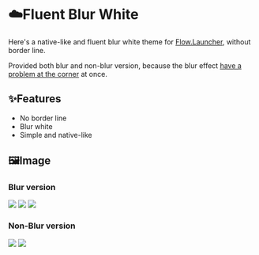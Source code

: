 # ☁️Fluent Blur White
Here's a native-like and fluent blur white theme for [Flow.Launcher](https://github.com/Flow-Launcher/Flow.Launcher), without border line. 

Provided both blur and non-blur version, because the blur effect [have a problem at the corner](https://github.com/Flow-Launcher/Flow.Launcher/issues/2387) at once.

## ✨Features
- No border line
- Blur white
- Simple and native-like


## 🖼️Image
### Blur version
![](https://p.inari.site/usr/876/6687d6834c4e3.png)
![](https://p.inari.site/usr/876/6687be965a25f.png)
![](https://p.inari.site/usr/876/6687c46693d78.png)

### Non-Blur version
![](https://p.inari.site/usr/876/6687d51f643dc.png)
![](https://p.inari.site/usr/876/6687c341bd0d7.png)



